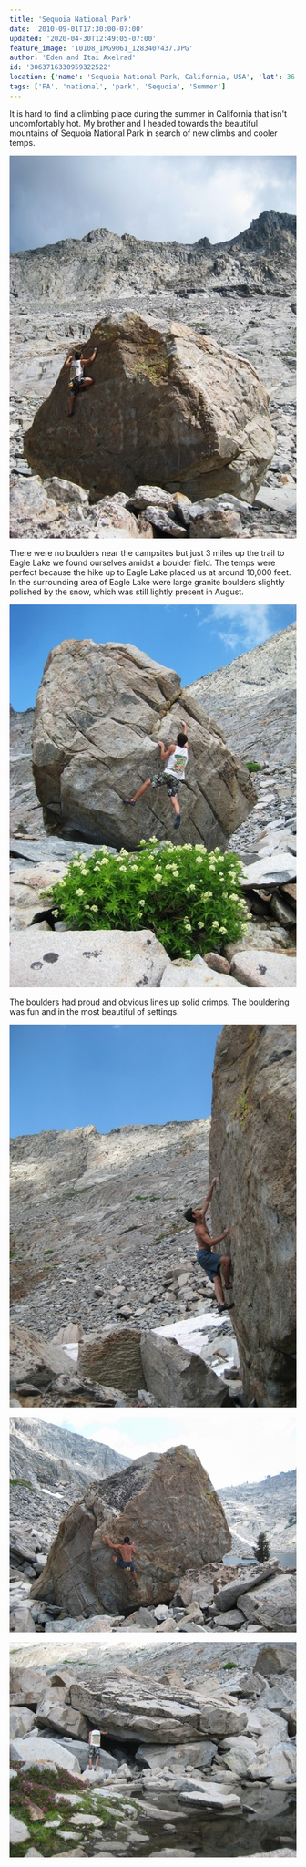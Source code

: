 ```yaml
---
title: 'Sequoia National Park'
date: '2010-09-01T17:30:00-07:00'
updated: '2020-04-30T12:49:05-07:00'
feature_image: '10108_IMG9061_1283407437.JPG'
author: 'Eden and Itai Axelrad'
id: '3063716330959322522'
location: {'name': 'Sequoia National Park, California, USA', 'lat': 36.4863668, 'lng': -118.5657516, 'span': '51.044069,82.617188'}
tags: ['FA', 'national', 'park', 'Sequoia', 'Summer']
---
```

It is hard to find a climbing place during the summer in California that isn't uncomfortably hot. My brother and I headed towards the beautiful mountains of Sequoia National Park in search of new climbs and cooler temps.

![image alt](/images/10108_IMG9061_1283407437.JPG)

There were no boulders near the campsites but just 3 miles up the trail to Eagle Lake we found ourselves amidst a boulder field. The temps were perfect because the hike up to Eagle Lake placed us at around 10,000 feet. In the surrounding area of Eagle Lake were large granite boulders slightly polished by the snow, which was still lightly present in August.

![image alt](/images/10108_IMG9066_1283407437.JPG)

The boulders had proud and obvious lines up solid crimps. The bouldering was fun and in the most beautiful of settings.

![image alt](/images/10108_IMG9072_1283407437.JPG)

![image alt](/images/10108_IMG9081_1283407437.JPG)

![image alt](/images/10108_IMG9091_1283407437.JPG)

